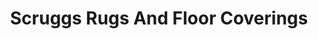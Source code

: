 ---
title: "Scruggs Rugs And Floor Coverings"
url: /milton/scruggs-rugs-and-floor-coverings/
shop: carpet
---
